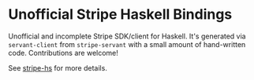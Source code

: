 # Unofficial Stripe Haskell Bindings

Unofficial and incomplete Stripe SDK/client for Haskell. It's generated via `servant-client` from `stripe-servant` with a small amount of hand-written code. Contributions are welcome!

See [stripe-hs](stripe-hs/README.md) for more details.
